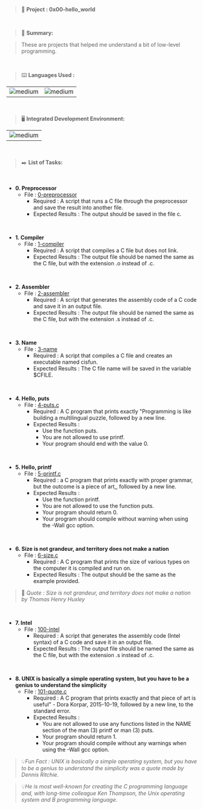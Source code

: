 > 🚧 **Project : 0x00-hello_world**
 
<br>

> 📝 **Summary:**

> These are projects that helped me understand a bit of low-level programming.

<br>

> ⌨️ **Languages Used :**

<table>
  <tr>
    <td><img alt="medium" src="https://img.shields.io/badge/Shell_Script-121011?style=for-the-badge&logo=gnu-bash&logoColor=white"></td>
    <td><img alt="medium" src="https://img.shields.io/badge/Markdown-000000?style=for-the-badge&logo=markdown&logoColor=white"></td>
  </tr>
</table>

<br>

> 🖥️ **Integrated Development Environment:**

<table>
  <tr>
<td><img alt="medium" src="https://img.shields.io/badge/Emacs-%237F5AB6.svg?&style=for-the-badge&logo=gnu-emacs&logoColor=white"></td>
  </tr>
</table>

<br>

> ✒️ **List of Tasks:**
<br>

* **0. Preprocessor**
  * File : [0-preprocessor](./0-preprocessor)
    * Required : A script that runs a C file through the preprocessor and save the result into another file.
    * Expected Results : The output should be saved in the file c.
<br>

* **1. Compiler**
  * File : [1-compiler](./1-compiler)
     * Required : A script that compiles a C file but does not link.
     * Expected Results : The output file should be named the same as the C file, but with the extension .o instead of .c.
<br>

* **2. Assembler**
  * File : [2-assembler](./2-assembler)
     * Required : A script that generates the assembly code of a C code and save it in an output file.
     * Expected Results : The output file should be named the same as the C file, but with the extension .s instead of .c.
<br>

* **3. Name**
  * File : [3-name](./3-name)
    * Required : A script that compiles a C file and creates an executable named cisfun.
    * Expected Results : The C file name will be saved in the variable $CFILE.
<br>

* **4. Hello, puts**
  * File : [4-puts.c](./4-puts.c)
    * Required : A C program that prints exactly "Programming is like building a multilingual puzzle, followed by a new line.
    * Expected Results :
      * Use the function puts.
      * You are not allowed to use printf.
      * Your program should end with the value 0.
<br>

* **5. Hello, printf**
  * File : [5-printf.c](./5-printf.c)
    * Required : a C program that prints exactly with proper grammar, but the outcome is a piece of art,, followed by a new line.
    * Expected Results : 
      * Use the function printf.
      * You are not allowed to use the function puts.
      * Your program should return 0.
      * Your program should compile without warning when using the -Wall gcc option.
<br>

* **6. Size is not grandeur, and territory does not make a nation**
  * File : [6-size.c](./6-size.c)
    * Required : A C program that prints the size of various types on the computer it is compiled and run on.
    * Expected Results : The output should be the same as the example provided.
    
> 💬 *Quote : Size is not grandeur, and territory does not make a nation by Thomas Henry Huxley*

<br>

* **7. Intel**
  * File : [100-intel](./100-intel)
    * Required : A script that generates the assembly code (Intel syntax) of a C code and save it in an output file.
    * Expected Results : The output file should be named the same as the C file, but with the extension .s instead of .c.
<br>

* **8. UNIX is basically a simple operating system, but you have to be a genius to understand the simplicity**
  * File : [101-quote.c](./101-quote.c)
    * Required :  A C program that prints exactly and that piece of art is useful" - Dora Korpar, 2015-10-19, followed by a new line, to the standard error.
    * Expected Results : 
      * You are not allowed to use any functions listed in the NAME section of the man (3) printf or man (3) puts.
      * Your program should return 1.
      * Your program should compile without any warnings when using the -Wall gcc option.
     
> 💡*Fun Fact : UNIX is basically a simple operating system, but you have to be a genius to understand the simplicity was a quote made by Dennis Ritchie.*

> 💡*He is most well-known for creating the C programming language and, with long-time colleague Ken Thompson, the Unix operating system and B programming language.*
